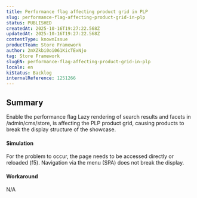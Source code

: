 ```yaml
---
title: Performance flag affecting product grid in PLP
slug: performance-flag-affecting-product-grid-in-plp
status: PUBLISHED
createdAt: 2025-10-16T19:27:22.568Z
updatedAt: 2025-10-16T19:27:22.568Z
contentType: knownIssue
productTeam: Store Framework
author: 2mXZkbi0oi061KicTExNjo
tag: Store Framework
slugEN: performance-flag-affecting-product-grid-in-plp
locale: en
kiStatus: Backlog
internalReference: 1251266
---
```


## Summary


Enable the performance flag Lazy rendering of search results and facets in /admin/cms/store, is affecting the PLP product grid, causing products to break the display structure of the showcase.


#### Simulation


For the problem to occur, the page needs to be accessed directly or reloaded (f5). Navigation via the menu (SPA) does not break the display.


#### Workaround


N/A



